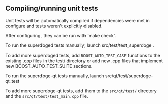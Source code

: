 Compiling/running unit tests
------------------------------------

Unit tests will be automatically compiled if dependencies were met in configure
and tests weren't explicitly disabled.

After configuring, they can be run with 'make check'.

To run the superdoged tests manually, launch src/test/test_superdoge .

To add more superdoged tests, add `BOOST_AUTO_TEST_CASE` functions to the existing
.cpp files in the test/ directory or add new .cpp files that
implement new BOOST_AUTO_TEST_SUITE sections.

To run the superdoge-qt tests manually, launch src/qt/test/superdoge-qt_test

To add more superdoge-qt tests, add them to the `src/qt/test/` directory and
the `src/qt/test/test_main.cpp` file.
